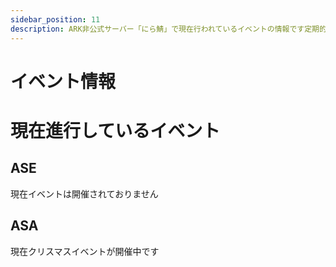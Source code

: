 ```yaml
---
sidebar_position: 11
description: ARK非公式サーバー「にら鯖」で現在行われているイベントの情報です定期的に楽しいイベントを用意しています　ぜひ楽しんでください！
---
```


# イベント情報

# 現在進行しているイベント

## ASE

現在イベントは開催されておりません
## ASA

現在クリスマスイベントが開催中です
<!--
## タエニアステラ

### タエニアステラとは？

タエニアステラとは日本人の方が制作中のMODマップです
タエニア種という固有種族と全く新しい固有生物が存在し、バイオームも多種多様なマップです

## カバルス

### カバルスとは？

TheIslandのように島の形状をしているMODマップです
複数の固有生物が存在し、多様なバイオームが存在します。

## 建築コンテスト
第二回建築コンテストの詳細などです

## ルール

- すでにある又は新たに作った建築物（にら鯖にある状態かつ最終日まで存在する）
- 差別的表現など不適切な表現を含まない
- 1人又は1グループ1作品
- 既存のルールの範囲内で行う
- グループでの応募も可能だが、報酬は変わらないため注意
- なるべくほかの人が見れるように扉を開けるなどしておく
- ほかの人の作品をコピーまたはほとんど変わらない作品は不可
- 参考にした動画などがあればリンクを貼る
- 前回の建築コンテストで参加賞目当ての雑なものがあったため管理人が選考し、予選通過したものを投票対象にします
- ルールなどはあとから改定される場合があることをご理解ください

## 応募方法
- タイトルは作品名にしてください
- メッセージに下記のテンプレートを使用してください
- 建築物のスクショを最低4枚（動画などでも構わない 編集可 YouTubeリンクでも可）
- 応募中タグ必須
- 作品名
- その建築の魅力や伝えたいことなどを50文字以上
- 制作メンバーなどの表示

## 各賞など
### 管理部賞
管理チーム内で選ばれます
### 最優秀賞
サーバーの人全員の投票にて最も票を獲得した人が選ばれます
### 優秀賞 
サーバーの人全員の投票にて2～3番目に票を獲得した人が選ばれます
### あとから追加されるかも？
未定です

## 景品
### 管理部賞
- レアリティ自由色指定チビペット5個
- GEN2限定ドリルバッグTEKストライダー269レベル
### 最優秀賞
- レアリティ自由色指定チビペット9個
- お好きなマップにドリルバッグTEKストライダー300レベル
### 優秀賞 
- レアリティ自由色指定チビペット5個
- GEN2限定ドリルバッグTEKストライダー200レベル
## 応募用テンプレート
(こちらをコピーし例の部分を消してご利用ください)
ーーーーーーーーーーーーーーーーーーーーーーーーーーーー
```
# 作品名
例: お城
## マップと座標
例: フィヨルド 50 50
## この建築の魅力伝えたい点
例: ○○を特に頑張った
## 内装訪問 可or不可
例: 中に入ってみることができます
## 制作メンバー
- @
- @

備考
例: どうか一票お願いします
```

投稿例はDiscordにてご覧ください
## ハロウィンイベント
### 概要
ハロウィンイベントではゾンビドードー・ワイバーンをテイムしたり、ドードーレックス・ワイバーンを討伐してチビペットを獲得することができます
他にもハロウィンのイベントカラーも湧きます
- 開催期間 10月25～11月7日

### やり方
本来は野生で骨恐竜が湧きますが、今回は特定の素材を召喚台に入れて召喚することで骨を手に入れ、
その骨を使いゾンビ系をテイムしたり、ドードーレックスなどに挑めるようになります

- ① 骨恐竜召喚の貢物を集める
- ② 骨恐竜を召喚し討伐 骨をゲット
- ③ 骨を使いドードーレックス・ワイバーンに挑む もしくは ゾンビドードー・ワイバーンをゲット


<details>
  <summary>骨恐竜召喚貢物リスト(クリックで開く)</summary>

   召喚生物                    | 貢物               |   貢物
-------------------------- | --------------------- | ----
骨ブロント                  | 竜脚類の仙骨6個          | ブロントサウルスの卵5個
骨ラプトル                  | アルゲンタヴィスの鉤爪5個 | ユタラプトルの卵5個
骨カルノタウルス             | アロサウルスの脳5個      | カルノタウルスの卵5個
骨レックス                  | ティラノサウルスの腕5個   | ティラノサウルスの卵5個
骨ギガノトサウルス           | ギガノトサウルスの心臓1個 | ギガノトサウルスの卵5個

- これらの生物は召喚より20分で消滅します
- 1～180レベルでスポーンします
- アルファと同じ強さですのでお気を付けください

</details>

<details>
  <summary>ドードーレックス・ワイバーン召喚貢物リスト(クリックで開く)</summary>

 召喚生物                    | 必要骨数        
-------------------------- | --------------
ドードーレックス                  | 159個  
ドードーワイバーンン              | 150個 

- これらの生物は召喚より30分で消滅します
- 1レベルでスポーンします
- 相当強い生物となっていますのでお気を付けください

</details>

<details>
  <summary>テイム済みゾンビドードー・ワイバーン召喚貢物リスト(クリックで開く)</summary>

  召喚生物                    | 必要骨数        
-------------------------- | --------------
ゾンビドードー(1～270レベル)          | 70個 
ゾンビワイバーン各種(1～228レベル)             | 210個

- これらの生物は召喚した人のテイム生物になります

</details>

### 召喚台の場所
 <details>
  <summary>スコーチドアース</summary>

準備中 

</details>

 <details>
  <summary>ラグナロク</summary>

 <img src="/img/eventphoto/rag.jpg" />

</details>

<details>
  <summary>クリスタルアイルズ</summary>

 準備中

</details>

 <details>
  <summary>ロストアイランド</summary>

 <img src="/img/eventphoto/lost.jpg" />

</details>
 <details>
  <summary>フィヨルド</summary>
  アスガルド

<img src="/img/eventphoto/fjo.jpg" />
 

</details>

### 召喚台の使い方

- ①インベントリに貢物を入れる
- ②Eキーで画面を開き召喚

- 召喚はドームの範囲内で行われます
- ボタンを押してから数秒で召喚されます

### 注意点
- 召喚台の使用待ちがいる場合は連続使用はやめて並びなおしてください
- 召喚した生物を遠くに連れてく行為はやめてください
-->
<!-- 
## タエニアステラ

### タエニアステラとは？

タエニアステラとは日本人の方が制作中のMODマップです
タエニア種という固有種族と全く新しい固有生物が存在し、バイオームも多種多様なマップです

### アルファスコーチドアースアースの設定やルール
- 基本的には他のサーバーと同じルール設定です
- 転送可能（MODアイテムや生物は出来ません）

### クリア条件とクリア報酬
- タエニア種を除くすべてのMOD生物のテイムと3種類のアルファボス討伐
- 3種のボスの死体の前でのサバイバーが映ってるスクショ、テイム時に出る名前入力欄のスクショを提出
- クリア報告はてりにらのDMにお願いします

### 開催期間

7月1～7月7　ラプトル以上の[サブスクリプション](https://playark.jp/docs/Feeling)の方の先行プレイ
7月8～7月30日　一般公開（変更になる場合があります）



## マッスルアべレーション

### マッスルアべレーションとは？

マッスルアべレーションとはテイムできる生物が肩乗せや、手持ち恐竜だけになり　代わりに<h4>サバイバーの攻撃力が1000倍</h4>になり、他のステータスも強化される　簡単にいえば<h4>全てを筋肉で解決する</h4>　がコンセプトのイベントサーバーになっています
最大難易度のクリア目標はロックウェルアルファのクリアです。

### マッスルアべレーションの設定やルール
- 基本的には他のサーバーと同じルール設定です

マッスルアべレーションだけの設定・ルール

　サバイバーのステータス | 上がり幅 
  ------------------ | -------- 
  体力　　 　　　　　| 1.5倍  
  スタミナ　　　　　 | 1.5倍       
  酸素量　　　　　　　| 1倍    
  食料　　　　　　　 | 1倍    
  重量　　　　　　　　| 20倍    
  近接攻撃　　　　　　| 20ポイント時点で1000倍     
  移動速度　　　　　　| 1.3倍     
　
- ログインしたらまずは攻撃力に20ポイント振ってください
- アイテム品質の低下（公式の2倍）
- 持ち込み全て不可
- ショットガン類TEKライフルなどの強力な重火器の禁止
- 一部の強力なアイテムの禁止
- 肩乗せ生物のみテイム可能
- トライブ最大人数10人
- ジップラインとモーターのエングラム変更
- 夜の経過速度0.3
<details>
  <summary>ARKショップ変更</summary>
時間経過取得ポイント2倍
売却価格
  商品名　　| 値段| 個数  | 備考
  ----------- | ---| ---- | -------
  アルファリーパーキングの棘  |20000 |1  | 無し
  アルファカルキノスの爪  |7500 |1 | 無し
  アルファバジリスクの牙  |7500 |1  | 無し
  ロックウェルトロフィーガンマ  |20000 |1  | 無し
  ロックウェルトロフィーベータ|40000 |1  | 無し
  ロックウェルトロフィーアルファ|60000 |1  | 無し
</details>

### クリア条件と報酬

<details>
  <summary>ロックウェルベータ</summary>

　チビペット9個（レア度自由・色指定不可）
    
</details>
<details>
  <summary>ロックウェルアルファ</summary>

 チビペット9個（レア度自由・色指定不可）

 アべレーションマッスルサバイバーロール

</details>
<details>
  <summary>ロックウェルアルファ＋</summary>
クリア条件
ロックウェルアルファの条件に追加でロックドレイクの卵奪取
巣に沸いてある状態で卵のレベルが分かるようにスクショし、その卵を上層のポータル（初期リス）に捨てた状態で卵のレベルが見えるようにスクショをし、その二枚を追加提出
（孵化させても取得できないので食べるなりしてください）


 チビペット9個（レア度自由・色指定不可）

 カルキノス/リーパー/ロックドレイク/バジリスクのうちどれかの最高レベル1匹（1～100番カラー色指定可）（リーパーは244レベル ドレイクは226レベル他は269レベル）

 アべレーションマッスルサバイバーロール

</details>

- クリア報告は一人につき1度まで受け付けます（トライブでクリアしても一人一人申請してください）
- クリア報告時にインプラントとサバイバーのステータスが映った画像の提出
- クリア報告時に下層のボスターミナルでボス起動状態の写真を提出
- 3種類のアーティファクトの前での写真が必要になります（サバイバーが映っていれば直撮りでも３人称視点でもかまいません、回収前のアーティファクトのみ有効です）
- クリア時にサバイバーレベルが115以上
- クリア報告はてりにらのDMにお願いします(写真は5枚か7枚になるはずです)


※ボスだけ行きましたなどはクリア扱いにはなりません
※ルールは変更になる場合がございます

### 参加していただく配信者様
## [ARKは宇宙だ（むーさん）](https://www.youtube.com/@mu.uchuda/featured)

　<img alt="kanntasann" src="/img/event/ARKmu.jpg" width="20%"/>

YouTubeで主にARKの生身縛りや生物縛りの動画を投稿されている縛りプレイのプロ。にら鯖生身シリーズはむーさんの動画を見て始まった。
生身アべレーション経験者。前回のマッスルアイランドに引き続き参加していただきます。

## [桜餅かんたさん](https://www.youtube.com/@k_SKTMT)

<img alt="kanntasann" src="/img/event/kanta.jpg" width="20%"/>



　YouTubeでARKアーリーアクセス時代からジュラシックパーク編や建築動画、PVP動画を投稿されているARK界のレジェンド。
　てりにらがARKに出会うきっかけとなった方。今回初参戦です。

### 開催予定期間

8月1～8月7　ラプトル以上の[サブスクリプション](https://playark.jp/docs/Feeling)の方の先行プレイ

8月8～8月31日　一般公開（延長になる場合があります）


# イベント情報
# 現在進行しているイベント

## アルファスコーチドアースアース

### アルファスコーチドアースアースとは？

アルファスコーチドアースアースとはテイムできる生物が6匹になり、何がテイムできるのかは分かりません　また通常のスコーチドアースより気温が1.3倍になっています
最終クリア目標はマンティコアのベータです

### アルファスコーチドアースアースの設定やルール
- 基本的には他のサーバーと同じルール設定です

アルファスコーチドアースだけの設定・ルール

　項目 | 倍率
  ------------------ | -------- 
  水分・食料の減り速度　　　| 1倍  
  死体時間　　　　　 | 1倍       
  テイム制限　　　　　　　| 50匹   
  腐敗時間　　　　　　　 | 1倍    





- クライムピッケルの素材が変更されているのでスコーチドアースだけで制作できます
- ベストエッグのエアコン効果、回収機能、性転換無効
- その他倍率低下



### クリア条件
- <h3>アルファマンティコア（ベータに変更される可能性あり）</h3>
- クリア報告は一人につき1度まで受け付けます（トライブは全員まとめてお願いします） 
- クリア報告時にインプラントの画像を提出していただきます
- マンティコアのクリアには全てのアーティファクトの前での写真が必要になります（サバイバーが映っていれば直撮りでも３人称視点でもかまいません、ちゃんと攻略したことが証明できればいいです）

※1ボスだけ行きましたなどはクリア扱いにはなりません
※2裏条件が存在しそれにクリアしていなかった場合無効になります

※3ルールは変更になる場合がございます

## 開催期間

6月1～6月7　ラプトル以上の[サブスクリプション](https://playark.jp/docs/Feeling)の方の先行プレイ
6月8～6月30日　一般公開（変更になる場合があります）

-->